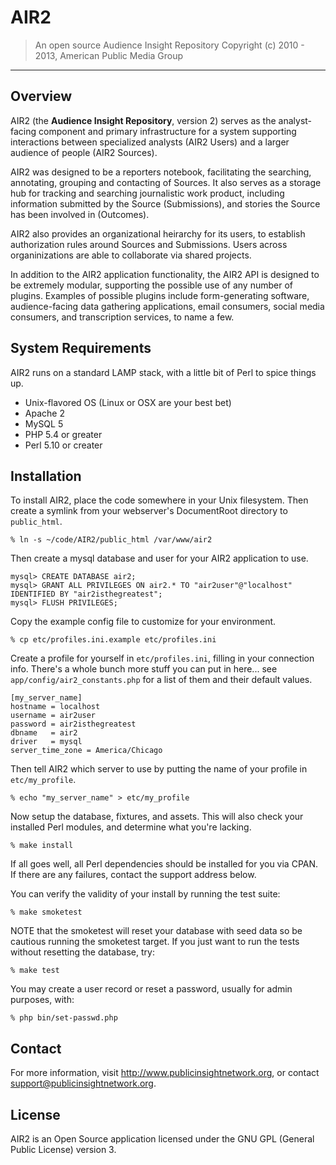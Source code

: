 AIR2
====

> An open source Audience Insight Repository
> Copyright (c) 2010 - 2013, American Public Media Group

--------


Overview
--------

AIR2 (the **Audience Insight Repository**, version 2) serves as the analyst-facing component and primary infrastructure for a system supporting interactions between specialized analysts (AIR2 Users) and a larger audience of people (AIR2 Sources).

AIR2 was designed to be a reporters notebook, facilitating the searching, annotating, grouping and contacting of Sources.  It also serves as a storage hub for tracking and searching journalistic work product, including information submitted by the Source (Submissions), and stories the Source has been involved in (Outcomes).

AIR2 also provides an organizational heirarchy for its users, to establish authorization rules around Sources and Submissions.  Users across organinizations are able to collaborate via shared projects.

In addition to the AIR2 application functionality, the AIR2 API is designed to be extremely modular, supporting the possible use of any number of plugins.  Examples of possible plugins include form-generating software, audience-facing data gathering applications, email consumers, social media consumers, and transcription services, to name a few.


System Requirements
-------------------

AIR2 runs on a standard LAMP stack, with a little bit of Perl to spice things up.

* Unix-flavored OS (Linux or OSX are your best bet)
* Apache 2
* MySQL 5
* PHP 5.4 or greater
* Perl 5.10 or creater


Installation
------------

To install AIR2, place the code somewhere in your Unix filesystem.  Then create a symlink from your webserver's DocumentRoot directory to `public_html`.

    % ln -s ~/code/AIR2/public_html /var/www/air2

Then create a mysql database and user for your AIR2 application to use.

    mysql> CREATE DATABASE air2;
    mysql> GRANT ALL PRIVILEGES ON air2.* TO "air2user"@"localhost" IDENTIFIED BY "air2isthegreatest";
    mysql> FLUSH PRIVILEGES;

Copy the example config file to customize for your environment.

    % cp etc/profiles.ini.example etc/profiles.ini

Create a profile for yourself in `etc/profiles.ini`, filling in your connection info.  There's a whole bunch more stuff you can put in here... see `app/config/air2_constants.php` for a list of them and their default values.

    [my_server_name]
    hostname = localhost
    username = air2user
    password = air2isthegreatest
    dbname   = air2
    driver   = mysql
    server_time_zone = America/Chicago

Then tell AIR2 which server to use by putting the name of your profile in `etc/my_profile`.

    % echo "my_server_name" > etc/my_profile

Now setup the database, fixtures, and assets.  This will also check your installed Perl modules, and determine what you're lacking.

    % make install

If all goes well, all Perl dependencies should be installed for you via CPAN. If there are any failures,
contact the support address below.

You can verify the validity of your install by running the test suite:

    % make smoketest

NOTE that the smoketest will reset your database with seed data so be cautious running the smoketest target.
If you just want to run the tests without resetting the database, try:

    % make test

You may create a user record or reset a password, usually for admin purposes, with:

    % php bin/set-passwd.php

Contact
-------

For more information, visit <http://www.publicinsightnetwork.org>, or contact <support@publicinsightnetwork.org>.


License
-------

AIR2 is an Open Source application licensed under the GNU GPL (General Public License) version 3.

